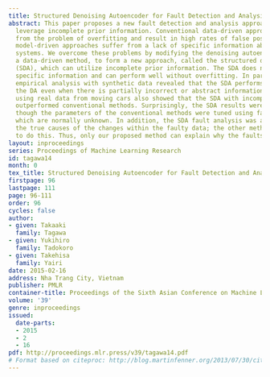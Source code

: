 ```yaml
---
title: Structured Denoising Autoencoder for Fault Detection and Analysis
abstract: This paper proposes a new fault detection and analysis approach which can
  leverage incomplete prior information. Conventional data-driven approaches suffer
  from the problem of overfitting and result in high rates of false positives, and
  model-driven approaches suffer from a lack of specific information about complex
  systems. We overcome these problems by modifying the denoising autoencoder (DA),
  a data-driven method, to form a new approach, called the structured denoising autoencoder
  (SDA), which can utilize incomplete prior information. The SDA does not require
  specific information and can perform well without overfitting. In particular, an
  empirical analysis with synthetic data revealed that the SDA performs better than
  the DA even when there is partially incorrect or abstract information. An evaluation
  using real data from moving cars also showed that the SDA with incomplete knowledge
  outperformed conventional methods. Surprisingly, the SDA results were better even
  though the parameters of the conventional methods were tuned using faulty data,
  which are normally unknown. In addition, the SDA fault analysis was able to extract
  the true causes of the changes within the faulty data; the other methods were unable
  to do this. Thus, only our proposed method can explain why the faults occurred.
layout: inproceedings
series: Proceedings of Machine Learning Research
id: tagawa14
month: 0
tex_title: Structured Denoising Autoencoder for Fault Detection and Analysis
firstpage: 96
lastpage: 111
page: 96-111
order: 96
cycles: false
author:
- given: Takaaki
  family: Tagawa
- given: Yukihiro
  family: Tadokoro
- given: Takehisa
  family: Yairi
date: 2015-02-16
address: Nha Trang City, Vietnam
publisher: PMLR
container-title: Proceedings of the Sixth Asian Conference on Machine Learning
volume: '39'
genre: inproceedings
issued:
  date-parts:
  - 2015
  - 2
  - 16
pdf: http://proceedings.mlr.press/v39/tagawa14.pdf
# Format based on citeproc: http://blog.martinfenner.org/2013/07/30/citeproc-yaml-for-bibliographies/
---
```

